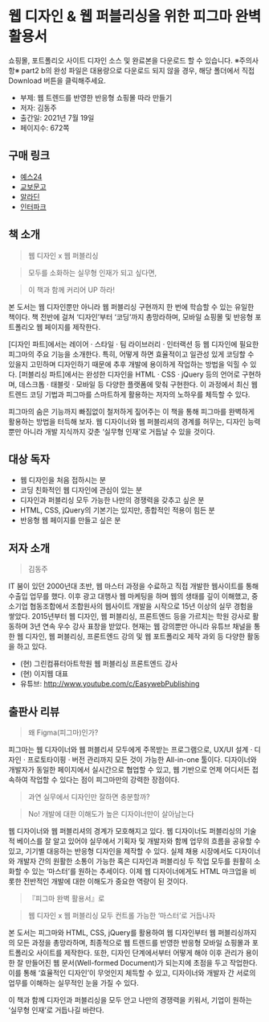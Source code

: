 # 웹 디자인 & 웹 퍼블리싱을 위한 피그마 완벽 활용서

쇼핑몰, 포트폴리오 사이트 디자인 소스 및 완료본을 다운로드 할 수 있습니다.
※주의사항※ part2 b의 완성 파일은 대용량으로 다운로드 되지 않을 경우, 해당 폴더에서 직접 Download 버튼을 클릭해주세요.

- 부제: 웹 트렌드를 반영한 반응형 쇼핑몰 따라 만들기
- 저자: 김동주
- 출간일: 2021년 7월 19일
- 페이지수: 672쪽

## 구매 링크

- [예스24](http://www.yes24.com/Product/Goods/102591441)
- [교보문고](http://www.kyobobook.co.kr/product/detailViewKor.laf?ejkGb=KOR&mallGb=KOR&barcode=9791165920739&orderClick=LAG&Kc=)
- [알라딘](https://www.aladin.co.kr/shop/wproduct.aspx?ItemId=275035527)
- [인터파크](http://book.interpark.com/product/BookDisplay.do?_method=detail&sc.shopNo=0000400000&sc.prdNo=352137636&pis1=book&pis2=product)

## 책 소개
> 웹 디자인 x 웹 퍼블리싱

> 모두를 소화하는 실무형 인재가 되고 싶다면,

> 이 책과 함께 커리어 UP 하라!

본 도서는 웹 디자인뿐만 아니라 웹 퍼블리싱 구현까지 한 번에 학습할 수 있는 유일한 책이다. 책 전반에 걸쳐 ‘디자인’부터 ‘코딩’까지 총망라하며, 모바일 쇼핑몰 및 반응형 포트폴리오 웹 페이지를 제작한다.

[디자인 파트]에서는 레이어 · 스타일 · 팀 라이브러리 · 인터랙션 등 웹 디자인에 필요한 피그마의 주요 기능을 소개한다. 특히, 어떻게 하면 효율적이고 일관성 있게 코딩할 수 있을지 고민하며 디자인하기 때문에 추후 개발에 용이하게 작업하는 방법을 익힐 수 있다. [퍼블리싱 파트]에서는 완성한 디자인을 HTML · CSS · jQuery 등의 언어로 구현하며, 데스크톱 · 태블릿 · 모바일 등 다양한 플랫폼에 맞춰 구현한다. 이 과정에서 최신 웹 트렌드 코딩 기법과 피그마를 스마트하게 활용하는 저자의 노하우를 체득할 수 있다.

피그마의 숨은 기능까지 빠짐없이 철저하게 짚어주는 이 책을 통해 피그마를 완벽하게 활용하는 방법을 터득해 보자. 웹 디자이너와 웹 퍼블리셔의 경계를 허무는, 디자인 능력뿐만 아니라 개발 지식까지 갖춘 ‘실무형 인재’로 거듭날 수 있을 것이다.

## 대상 독자

* 웹 디자인을 처음 접하시는 분
* 코딩 친화적인 웹 디자인에 관심이 있는 분
* 디자인과 퍼블리싱 모두 가능한 나만의 경쟁력을 갖추고 싶은 분
* HTML, CSS, jQuery의 기본기는 있지만, 종합적인 적용이 힘든 분
* 반응형 웹 페이지를 만들고 싶은 분

## 저자 소개
> 김동주

IT 붐이 있던 2000년대 초반, 웹 마스터 과정을 수료하고 직접 개발한 웹사이트를 통해 수출입 업무를 했다. 이후 광고 대행사 웹 마케팅을 하며 웹의 생태를 깊이 이해했고, 중소기업 협동조합에서 조합원사의 웹사이트 개발을 시작으로 15년 이상의 실무 경험을 쌓았다. 2015년부터 웹 디자인, 웹 퍼블리싱, 프론트엔드 등을 가르치는 학원 강사로 활동하며 3년 연속 우수 강사 표창을 받았다. 현재는 웹 강의뿐만 아니라 유튜브 채널을 통한 웹 디자인, 웹 퍼블리싱, 프론트엔드 강의 및 웹 포트폴리오 제작 과외 등 다양한 활동을 하고 있다.

- (현) 그린컴퓨터아트학원 웹 퍼블리싱 프론트엔드 강사
- (현) 이지웹 대표
- 유튜브: http://www.youtube.com/c/EasywebPublishing

## 출판사 리뷰
> 왜 Figma(피그마)인가?

피그마는 웹 디자이너와 웹 퍼블리셔 모두에게 주목받는 프로그램으로, UX/UI 설계 · 디자인 · 프로토타이핑 · 버전 관리까지 모든 것이 가능한 All-in-one 툴이다. 디자이너와 개발자가 동일한 페이지에서 실시간으로 협업할 수 있고, 웹 기반으로 언제 어디서든 접속하여 작업할 수 있다는 점이 피그마만의 강력한 장점이다.


> 과연 실무에서 디자인만 잘하면 충분할까?

> No! 개발에 대한 이해도가 높은 디자이너만이 살아남는다

웹 디자이너와 웹 퍼블리셔의 경계가 모호해지고 있다. 웹 디자이너도 퍼블리싱의 기술적 베이스를 잘 알고 있어야 실무에서 기획자 및 개발자와 함께 업무의 흐름을 공유할 수 있고, 기기별 대응하는 반응형 디자인을 제작할 수 있다. 실제 채용 시장에서도 디자이너와 개발자 간의 원활한 소통이 가능한 혹은 디자인과 퍼블리싱 두 작업 모두를 원활히 소화할 수 있는 ‘마스터’를 원하는 추세이다. 이제 웹 디자이너에게도 HTML 마크업을 비롯한 전반적인 개발에 대한 이해도가 중요한 역량이 된 것이다.


> 『피그마 완벽 활용서』로

> 웹 디자인 x 웹 퍼블리싱 모두 컨트롤 가능한 ‘마스터’로 거듭나자

본 도서는 피그마와 HTML, CSS, jQuery를 활용하여 웹 디자인부터 웹 퍼블리싱까지의 모든 과정을 총망라하며, 최종적으로 웹 트렌드를 반영한 반응형 모바일 쇼핑몰과 포트폴리오 사이트를 제작한다. 또한, 디자인 단계에서부터 어떻게 해야 이후 관리가 용이한 잘 만들어진 웹 문서(Well-formed Document)가 되는지에 초점을 두고 작업한다. 이를 통해 ‘효율적인 디자인’이 무엇인지 체득할 수 있고, 디자이너와 개발자 간 서로의 업무를 이해하는 실무적인 눈을 가질 수 있다.

이 책과 함께 디자인과 퍼블리싱을 모두 안고 나만의 경쟁력을 키워서, 기업이 원하는 ‘실무형 인재’로 거듭나길 바란다.



